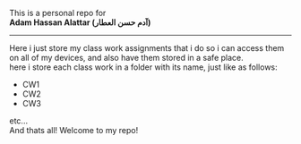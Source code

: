 This is a personal repo for
 <br> 
 <strong> Adam Hassan Alattar (آدم حسن العطار)</strong>
 <br>
 <hr>
 Here i just store my class work assignments that i do so i can access them on all of my devices, and also have them stored in a safe place.<br>
 here i store each class work in a folder with its name, just like as follows:<br>
 <ul>
    <li>CW1</li>
    <li>CW2</li>
    <li>CW3</li>
</ul>
etc... <br>
And thats all! Welcome to my repo!
